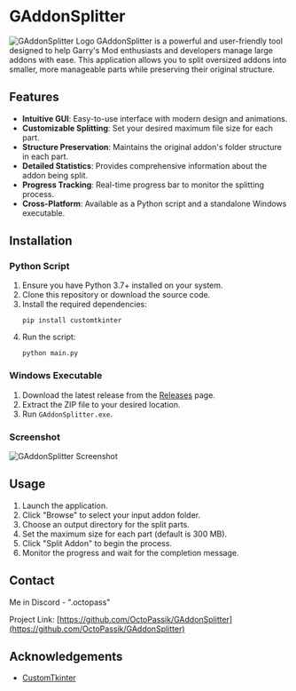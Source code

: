 # GAddonSplitter
![GAddonSplitter Logo](https://media.discordapp.net/attachments/658646221241581568/1270663909522673747/DALLE_2024-08-07_11.44.27_-_A_long_banner_in_pixel_art_style_for_an_app_that_moves_and_splits_files_designed_in_the_style_of_old_Windows_icons._The_banner_features_a_series_of_s.webp?ex=66b4857b&is=66b333fb&hm=102385c6bee8739c1f5d1bd309beebb1aaee5fcf0a32607feb1a4e6abd2e0bbd&=&format=webp&width=1160&height=662)
GAddonSplitter is a powerful and user-friendly tool designed to help Garry's Mod enthusiasts and developers manage large addons with ease. This application allows you to split oversized addons into smaller, more manageable parts while preserving their original structure.

## Features

- **Intuitive GUI**: Easy-to-use interface with modern design and animations.
- **Customizable Splitting**: Set your desired maximum file size for each part.
- **Structure Preservation**: Maintains the original addon's folder structure in each part.
- **Detailed Statistics**: Provides comprehensive information about the addon being split.
- **Progress Tracking**: Real-time progress bar to monitor the splitting process.
- **Cross-Platform**: Available as a Python script and a standalone Windows executable.

## Installation

### Python Script

1. Ensure you have Python 3.7+ installed on your system.
2. Clone this repository or download the source code.
3. Install the required dependencies:
   ```
   pip install customtkinter
   ```
4. Run the script:
   ```
   python main.py
   ```

### Windows Executable

1. Download the latest release from the [Releases](https://github.com/OctoPassik/GAddonSplitter/releases) page.
2. Extract the ZIP file to your desired location.
3. Run `GAddonSplitter.exe`.

### Screenshot
![GAddonSplitter Screenshot](https://images-ext-1.discordapp.net/external/yYexyWsm3duPKxQ08aBE5voSOFVHm0i9tJPev5Rvf8o/https/i.imgur.com/YVswRsd.png?format=webp&quality=lossless&width=736&height=662)

## Usage

1. Launch the application.
2. Click "Browse" to select your input addon folder.
3. Choose an output directory for the split parts.
4. Set the maximum size for each part (default is 300 MB).
5. Click "Split Addon" to begin the process.
6. Monitor the progress and wait for the completion message.

## Contact

Me in Discord - ".octopass"

Project Link: [https://github.com/OctoPassik/GAddonSplitter](https://github.com/OctoPassik/GAddonSplitter)

## Acknowledgements

- [CustomTkinter](https://github.com/TomSchimansky/CustomTkinter)
